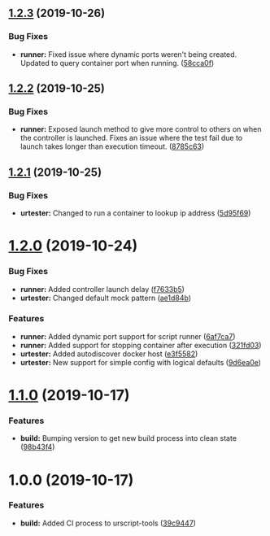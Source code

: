 ## [1.2.3](https://github.com/Hirebotics/urscript-tools/compare/v1.2.2...v1.2.3) (2019-10-26)


### Bug Fixes

* **runner:** Fixed issue where dynamic ports weren't being created. Updated to query container port when running. ([58cca0f](https://github.com/Hirebotics/urscript-tools/commit/58cca0f))

## [1.2.2](https://github.com/Hirebotics/urscript-tools/compare/v1.2.1...v1.2.2) (2019-10-25)


### Bug Fixes

* **runner:** Exposed launch method to give more control to others on when the controller is launched. Fixes an issue where the test fail due to launch takes longer than execution timeout. ([8785c63](https://github.com/Hirebotics/urscript-tools/commit/8785c63))

## [1.2.1](https://github.com/Hirebotics/urscript-tools/compare/v1.2.0...v1.2.1) (2019-10-25)


### Bug Fixes

* **urtester:** Changed to run a container to lookup ip address ([5d95f69](https://github.com/Hirebotics/urscript-tools/commit/5d95f69))

# [1.2.0](https://github.com/Hirebotics/urscript-tools/compare/v1.1.0...v1.2.0) (2019-10-24)


### Bug Fixes

* **runner:** Added controller launch delay ([f7633b5](https://github.com/Hirebotics/urscript-tools/commit/f7633b5))
* **urtester:** Changed default mock pattern ([ae1d84b](https://github.com/Hirebotics/urscript-tools/commit/ae1d84b))


### Features

* **runner:** Added dynamic port support for script runner ([6af7ca7](https://github.com/Hirebotics/urscript-tools/commit/6af7ca7))
* **runner:** Added support for stopping container after execution ([321fd03](https://github.com/Hirebotics/urscript-tools/commit/321fd03))
* **urtester:** Added autodiscover docker host ([e3f5582](https://github.com/Hirebotics/urscript-tools/commit/e3f5582))
* **urtester:** New support for simple config with logical defaults ([9d6ea0e](https://github.com/Hirebotics/urscript-tools/commit/9d6ea0e))

# [1.1.0](https://github.com/Hirebotics/urscript-tools/compare/v1.0.0...v1.1.0) (2019-10-17)


### Features

* **build:** Bumping version to get new build process into clean state ([98b43f4](https://github.com/Hirebotics/urscript-tools/commit/98b43f4))

# 1.0.0 (2019-10-17)


### Features

* **build:** Added CI process to urscript-tools ([39c9447](https://github.com/Hirebotics/urscript-tools/commit/39c9447))
